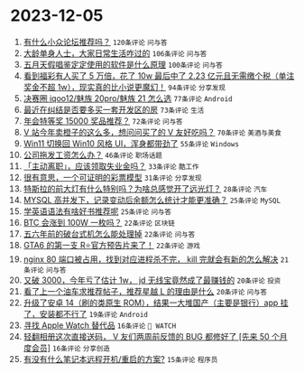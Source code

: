 # 2023-12-05

1. [有什么小众论坛推荐吗？](https://www.v2ex.com/t/997648) `120条评论` `问与答`
1. [大龄单身人士，大家日常生活咋过的](https://www.v2ex.com/t/997682) `106条评论` `问与答`
1. [五月天假唱鉴定定使用的软件是什么原理](https://www.v2ex.com/t/997696) `100条评论` `问与答`
1. [看到福彩有人买了 5 万倍，花了 10w 最后中了 2.23 亿元且无需缴个税（单注奖金不超 1w），现实真的比小说更魔幻！](https://www.v2ex.com/t/997655) `94条评论` `分享发现`
1. [决赛圈 iqoo12/魅族 20pro/魅族 21 怎么选](https://www.v2ex.com/t/997747) `77条评论` `Android`
1. [最近在纠结是否要多买一套开发区的房](https://www.v2ex.com/t/997706) `73条评论` `生活`
1. [年会特等奖 15000 奖品推荐？](https://www.v2ex.com/t/997755) `72条评论` `问与答`
1. [V 站今年卖橙子的这么多，想问问买了的 V 友好吃吗？](https://www.v2ex.com/t/997666) `70条评论` `美酒与美食`
1. [Win11 切换回 Win10 风格 UI，浑身都带劲了](https://www.v2ex.com/t/997686) `55条评论` `Windows`
1. [公司拖发工资怎么办？](https://www.v2ex.com/t/997653) `46条评论` `职场话题`
1. [「主动离职」，应该领取失业金吗？](https://www.v2ex.com/t/997792) `33条评论` `酷工作`
1. [很有意思，一个可证明的彩票模型](https://www.v2ex.com/t/997734) `31条评论` `分享发现`
1. [特斯拉的前大灯有什么特别吗？为啥总感觉开了远光灯？](https://www.v2ex.com/t/997685) `28条评论` `汽车`
1. [MYSQL 高并发下，记录变动后余额怎么统计才能更准确？](https://www.v2ex.com/t/997702) `25条评论` `MySQL`
1. [学英语语法有啥好书推荐呢](https://www.v2ex.com/t/997650) `25条评论` `问与答`
1. [BTC 会涨到 100W 一枚吗？](https://www.v2ex.com/t/997721) `22条评论` `区块链`
1. [五六年前的破台式机怎么能处理掉](https://www.v2ex.com/t/997705) `22条评论` `问与答`
1. [GTA6 的第一支 R⭐️官方预告片来了！](https://www.v2ex.com/t/997646) `22条评论` `游戏`
1. [nginx 80 端口被占用，找到对应进程杀不完， kill 完就会有新的怎么解决](https://www.v2ex.com/t/997692) `21条评论` `问与答`
1. [又破 3000，今年亏了估计 1w， jd 无线宝竟然成了最赚钱的](https://www.v2ex.com/t/997781) `20条评论` `投资`
1. [看了上一个油车求推荐帖子，推荐星越 L 的理由是什么](https://www.v2ex.com/t/997720) `20条评论` `问与答`
1. [升级了安卓 14（刷的类原生 ROM），结果一大堆国产（主要是银行）app 挂了，安装都不行了](https://www.v2ex.com/t/997840) `19条评论` `Android`
1. [寻找 Apple Watch 替代品](https://www.v2ex.com/t/997748) `16条评论` ` WATCH`
1. [轻翻相册这次直接送码， V 友们两周前反馈的 BUG 都修好了 [先来 50 个月度会员]](https://www.v2ex.com/t/997737) `16条评论` `分享创造`
1. [有没有什么笔记本远程开机/重启的方案?](https://www.v2ex.com/t/997772) `15条评论` `程序员`
